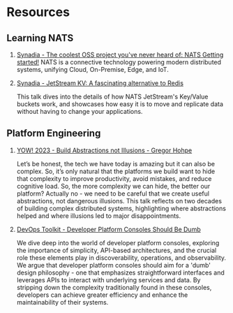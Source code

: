 # Resources

## Learning NATS

1. [Synadia - The coolest OSS project you've never heard of: NATS Getting started!](https://youtu.be/hjXIUPZ7ArM?si=-2nazkTI3OTHprUz)
    NATS is a connective technology powering modern distributed systems, unifying Cloud, On-Premise, Edge, and IoT.

2. [Synadia - JetStream KV: A fascinating alternative to Redis](https://youtu.be/XLJ5_5MsgGQ?si=7OQuxbUXW1QGwKSi)

    This talk dives into the details of how NATS JetStream's Key/Value buckets work, and showcases how easy it is to move and replicate data without having to change your applications.

## Platform Engineering

1. [YOW! 2023 - Build Abstractions not Illusions - Gregor Hohpe](https://youtu.be/aWZFRk-w3ng?si=aM8CGTLnI8Jm41Bt)

    Let’s be honest, the tech we have today is amazing but it can also be complex. So, it’s only natural that the platforms we build want to hide that complexity to improve productivity, avoid mistakes, and reduce cognitive load. So, the more complexity we can hide, the better our platform?
    Actually no - we need to be careful that we create useful abstractions, not dangerous illusions.
    This talk reflects on two decades of building complex distributed systems, highlighting where abstractions helped and where illusions led to major disappointments.

2. [DevOps Toolkit - Developer Platform Consoles Should Be Dumb](https://youtu.be/Qy2QmJkwkP0?si=3dnYcPx0BjOX-e5Y)

    We dive deep into the world of developer platform consoles, exploring the importance of simplicity, API-based architectures, and the crucial role these elements play in discoverability, operations, and observability. We argue that developer platform consoles should aim for a 'dumb' design philosophy - one that emphasizes straightforward interfaces and leverages APIs to interact with underlying services and data. By stripping down the complexity traditionally found in these consoles, developers can achieve greater efficiency and enhance the maintainability of their systems.

